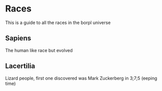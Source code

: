# Races
This is a guide to all the races in the borpl universe

## Sapiens
The human like race but evolved

## Lacertilia
Lizard people, first one discovered was Mark Zuckerberg in 3;7;5 (eeping time)
